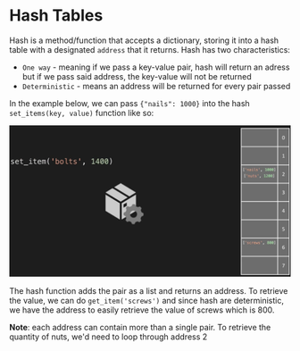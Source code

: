 # Hash Tables

Hash is a method/function that accepts a dictionary, storing it into a hash table with a designated `address` that it returns. Hash has two characteristics:

- `One way` - meaning if we pass a key-value pair, hash will return an adress but if we pass said address, the key-value will not be returned
- `Deterministic` - means an address will be returned for every pair passed

In the example below, we can pass `{"nails": 1000}` into the hash `set_items(key, value)` function like so:

![Hash Function](./hash-function.png)

The hash function adds the pair as a list and returns an address. To retrieve the value, we can do `get_item('screws')` and since hash are deterministic, we have the address to easily retrieve the value of screws which is 800.

**Note**: each address can contain more than a single pair. To retrieve the quantity of nuts, we'd need to loop through address 2
